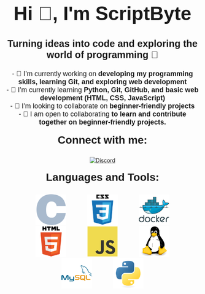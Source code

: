 <h1 align="center" style="font-family: Arial, sans-serif; font-size: 50px;">Hi 👋, I'm ScriptByte</h1>
<h3 align="center" style="font-family: Arial, sans-serif; font-size: 25px;">Turning ideas into code and exploring the world of programming 🌱</h3>

<p align="center" style="font-family: Arial, sans-serif; font-size: 18px;">
- 🔭 I’m currently working on <b>developing my programming skills, learning Git, and exploring web development</b><br>
- 🌱 I’m currently learning <b>Python, Git, GitHub, and basic web development (HTML, CSS, JavaScript)</b><br>
- 👯 I’m looking to collaborate on <b>beginner-friendly projects</b><br>
- 🤝 I am open to collaborating <b>to learn and contribute together on beginner-friendly projects.</b>
</p>

<h3 align="center" style="font-family: Arial, sans-serif; font-size: 28px; margin-top:20px;">Connect with me:</h3>
<p align="center">
  <a href="https://discord.com/users/1209536155700174878" target="_blank">
    <img src="https://raw.githubusercontent.com/rahuldkjain/github-profile-readme-generator/master/src/images/icons/Social/discord.svg" alt="Discord" width="80" height="80" />
  </a>
</p>

<h3 align="center" style="font-family: Arial, sans-serif; font-size: 28px; margin-top:20px;">Languages and Tools:</h3>
<p align="center">
  <img src="https://raw.githubusercontent.com/devicons/devicon/master/icons/c/c-original.svg" alt="c" width="80" height="80" style="margin:0 25px;" />
  <img src="https://raw.githubusercontent.com/devicons/devicon/master/icons/css3/css3-original-wordmark.svg" alt="css3" width="80" height="80" style="margin:0 25px;" />
  <img src="https://raw.githubusercontent.com/devicons/devicon/master/icons/docker/docker-original-wordmark.svg" alt="docker" width="80" height="80" style="margin:0 25px;" />
  <img src="https://raw.githubusercontent.com/devicons/devicon/master/icons/html5/html5-original-wordmark.svg" alt="html5" width="80" height="80" style="margin:0 25px;" />
  <img src="https://raw.githubusercontent.com/devicons/devicon/master/icons/javascript/javascript-original.svg" alt="javascript" width="80" height="80" style="margin:0 25px;" />
  <img src="https://raw.githubusercontent.com/devicons/devicon/master/icons/linux/linux-original.svg" alt="linux" width="80" height="80" style="margin:0 25px;" />
  <img src="https://raw.githubusercontent.com/devicons/devicon/master/icons/mysql/mysql-original-wordmark.svg" alt="mysql" width="80" height="80" style="margin:0 25px;" />
  <img src="https://raw.githubusercontent.com/devicons/devicon/master/icons/python/python-original.svg" alt="python" width="80" height="80" style="margin:0 25px;" />
</p>
